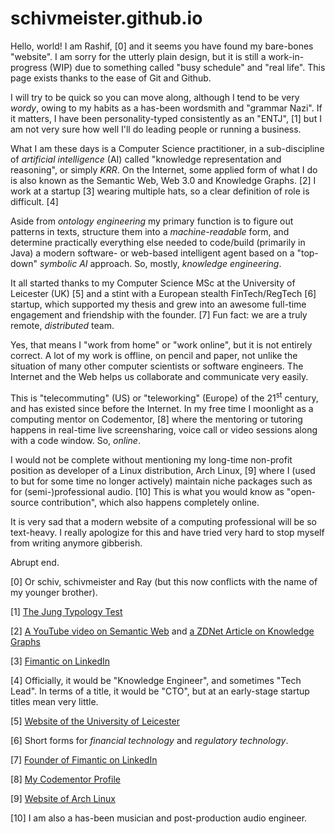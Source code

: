 # schivmeister.github.io

Hello, world! I am Rashif, [0] and it seems you have found my bare-bones
"website".  I am sorry for the utterly plain design, but it is still a
work-in-progress (WIP) due to something called "busy schedule" and "real life".
This page exists thanks to the ease of Git and Github.

I will try to be quick so you can move along, although I tend to be very
_wordy_, owing to my habits as a has-been wordsmith and "grammar Nazi". If it
matters, I have been personality-typed consistently as an "ENTJ", [1] but I am
not very sure how well I'll do leading people or running a business.

What I am these days is a Computer Science practitioner, in a sub-discipline of
_artificial intelligence_ (AI) called "knowledge representation and reasoning", or
simply _KRR_. On the Internet, some applied form of what I do is also known as
the Semantic Web, Web 3.0 and Knowledge Graphs. [2] I work at a startup [3]
wearing multiple hats, so a clear definition of role is difficult. [4]

Aside from _ontology engineering_ my primary function is to figure out patterns
in texts, structure them into a _machine-readable_ form, and determine
practically everything else needed to code/build (primarily in Java) a modern
software- or web-based intelligent agent based on a "top-down" _symbolic AI_
approach. So, mostly, _knowledge engineering_.

It all started thanks to my Computer Science MSc at the University of Leicester
(UK) [5] and a stint with a European stealth FinTech/RegTech [6] startup, which
supported my thesis and grew into an awesome full-time engagement and
friendship with the founder. [7] Fun fact: we are a truly remote, _distributed_
team.

Yes, that means I "work from home" or "work online", but it is not entirely
correct. A lot of my work is offline, on pencil and paper, not unlike the
situation of many other computer scientists or software engineers. The Internet
and the Web helps us collaborate and communicate very easily.

This is "telecommuting" (US) or "teleworking" (Europe) of the 21<sup>st</sup>
century, and has existed since before the Internet. In my free time I moonlight
as a computing mentor on Codementor, [8] where the mentoring or tutoring
happens in real-time live screensharing, voice call or video sessions along
with a code window. So, _online_.

I would not be complete without mentioning my long-time non-profit position as
developer of a Linux distribution, Arch Linux, [9] where I (used to but for
some time no longer actively) maintain niche packages such as for
(semi-)professional audio. [10] This is what you would know as "open-source
contribution", which also happens completely online.

It is very sad that a modern website of a computing professional will be so
text-heavy. I really apologize for this and have tried very hard to stop myself
from writing anymore gibberish.

Abrupt end.

[0] Or schiv, schivmeister and Ray (but this now conflicts with the name of my younger brother).

[1] [The Jung Typology Test](http://www.humanmetrics.com/cgi-win/jtypes2.asp)

[2] [A YouTube video on Semantic Web](https://www.youtube.com/watch?v=OM6XIICm_qo) and [a ZDNet Article on Knowledge Graphs](https://www.zdnet.com/article/knowledge-graphs-beyond-the-hype-getting-knowledge-in-and-out-of-graphs-and-databases/)

[3] [Fimantic on LinkedIn](https://www.linkedin.com/company/fimantic/)

[4] Officially, it would be "Knowledge Engineer", and sometimes "Tech Lead". In
terms of a title, it would be "CTO", but at an early-stage startup titles mean
very little.

[5] [Website of the University of Leicester](https://le.ac.uk/)

[6] Short forms for _financial technology_ and _regulatory technology_.

[7] [Founder of Fimantic on LinkedIn](https://nl.linkedin.com/in/markmuyres)

[8] [My Codementor Profile](https://www.codementor.io/rashif)

[9] [Website of Arch Linux](http://archlinux.org/)

[10] I am also a has-been musician and post-production audio engineer.
